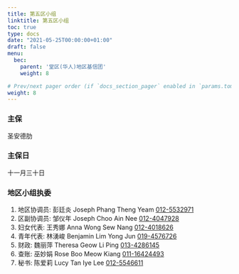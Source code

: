 ```yaml
---
title: 第五区小组
linktitle: 第五区小组
toc: true
type: docs
date: "2021-05-25T00:00:00+01:00"
draft: false
menu:
  bec:
    parent: '堂区(华人)地区基信团'
    weight: 8

# Prev/next pager order (if `docs_section_pager` enabled in `params.toml`)
weight: 8
---
```


### 主保
圣安德肋

### 主保日
十一月三十日

### 地区小组执委
1. 地区协调员: 彭廷炎 Joseph Phang Theng Yeam [012-5532971](tel:0125532971)                          
2. 区副协调员: 邹仪年 Joseph Choo Ain Nee [012-4047928](tel:0124047928)
3. 妇女代表: 王秀娜 Anna Wong Sew Nang [012-4018626](tel:0124018626)
4. 青年代表: 林湧峻 Benjamin Lim Yong Jun [019-4576726](tel:0194576726)  
5. 财政: 魏丽萍 Theresa Geow Li Ping [013-4286145](tel:0134286145)
6. 查账: 巫妙娟 Rose Boo Meow Kiang [011-16424493](tel:01116424493)                 
7. 秘书: 陈爱莉 Lucy Tan Iye Lee [012-5546611](tel:0125546611)  
